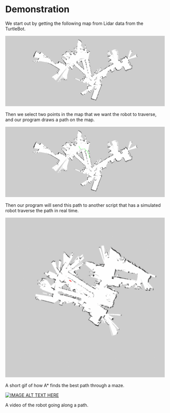 ---
---

# Demonstration
We start out by getting the following map from Lidar data from the TurtleBot.

![Example Map of the Library](img/library_lower_day2.png)

Then we select two points in the map that we want the robot to traverse, and our program draws a path on the map.

![Path in the Library](img/solution.png)

Then our program will send this path to another script that has a simulated robot traverse the path in real time.

![Astar Working](img/astar_map.gif)

A short gif of how A* finds the best path through a maze.

[![IMAGE ALT TEXT HERE](https://img.youtube.com/vi/fbsQO-QRdyw/0.jpg)](https://www.youtube.com/watch?v=fbsQO-QRdyw)

A video of the robot going along a path.
